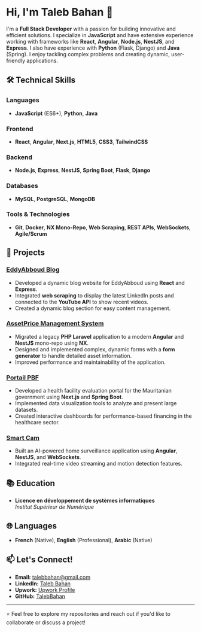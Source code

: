 # Hi, I'm Taleb Bahan 👋

I'm a **Full Stack Developer** with a passion for building innovative and efficient solutions. I specialize in **JavaScript** and have extensive experience working with frameworks like **React**, **Angular**, **Node.js**, **NestJS**, and **Express**. I also have experience with **Python** (Flask, Django) and **Java** (Spring). I enjoy tackling complex problems and creating dynamic, user-friendly applications.

## 🛠️ Technical Skills

### Languages
- **JavaScript** (ES6+), **Python**, **Java**

### Frontend
- **React**, **Angular**, **Next.js**, **HTML5**, **CSS3**, **TailwindCSS**

### Backend
- **Node.js**, **Express**, **NestJS**, **Spring Boot**, **Flask**, **Django**

### Databases
- **MySQL**, **PostgreSQL**, **MongoDB**

### Tools & Technologies
- **Git**, **Docker**, **NX Mono-Repo**, **Web Scraping**, **REST APIs**, **WebSockets**, **Agile/Scrum**

## 🚀 Projects

### [EddyAbboud Blog](https://eddyabboud.com/)
- Developed a dynamic blog website for EddyAbboud using **React** and **Express**.
- Integrated **web scraping** to display the latest LinkedIn posts and connected to the **YouTube API** to show recent videos.
- Created a dynamic blog section for easy content management.

### [AssetPrice Management System](https://github.com/your-repo-link)
- Migrated a legacy **PHP Laravel** application to a modern **Angular** and **NestJS** mono-repo using **NX**.
- Designed and implemented complex, dynamic forms with a **form generator** to handle detailed asset information.
- Improved performance and maintainability of the application.

### [Portail PBF](http://www.portailpbf.gov.mr/)
- Developed a health facility evaluation portal for the Mauritanian government using **Next.js** and **Spring Boot**.
- Implemented data visualization tools to analyze and present large datasets.
- Created interactive dashboards for performance-based financing in the healthcare sector.

### [Smart Cam](https://github.com/your-repo-link)
- Built an AI-powered home surveillance application using **Angular**, **NestJS**, and **WebSockets**.
- Integrated real-time video streaming and motion detection features.

## 📚 Education
- **Licence en développement de systèmes informatiques**  
  *Institut Supérieur de Numérique*

## 🌐 Languages
- **French** (Native), **English** (Professional), **Arabic** (Native)

## 📫 Let's Connect!
- **Email:** talebbahan@gmail.com
- **LinkedIn:** [Taleb Bahan](https://www.linkedin.com/in/taleb-bahan-a382a534a)
- **Upwork:** [Upwork Profile](https://www.upwork.com/freelancers/~0139f9d94ac473eb52)
- **GitHub:** [TalebBahan](https://github.com/TalebBahan)

---

⭐️ Feel free to explore my repositories and reach out if you'd like to collaborate or discuss a project!
